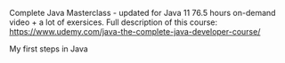Complete Java Masterclass - updated for Java 11
76.5 hours on-demand video + a lot of exersices. Full description of this course: https://www.udemy.com/java-the-complete-java-developer-course/

My first steps in Java
